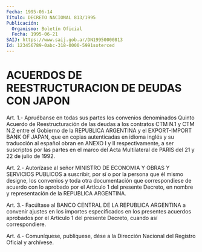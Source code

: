 ```yaml
---
Fecha: 1995-06-14
Título: DECRETO NACIONAL 813/1995
Publicación:
  Organismo: Boletín Oficial
  Fecha: 1995-06-21
SAIJ: https://www.saij.gob.ar/DN19950000813
Id: 123456789-0abc-318-0000-5991soterced
---
```

# ACUERDOS DE REESTRUCTURACION DE DEUDAS CON JAPON

<a id="1"></a>
Art.  1.-  Apruébanse  en  todas  sus  partes  los  convenios denominados  Quinto Acuerdo de Reestructuración de las deudas a los contratos CTM  N.1  y  CTM  N.2  entre  el Gobierno de la REPUBLICA ARGENTINA  y  el  EXPORT-IMPORT  BANK  OF  JAPAN,   que  en  copias autenticadas en idioma inglés y su traducción al español  obran  en ANEXO  I  y  II respectivamente, a ser suscriptos por las partes en el marco del Acta  Multilateral  de  PARIS  del 21 y 22 de julio de 1992.

<a id="2"></a>
Art.  2.-  Autorízase  al señor MINISTRO DE ECONOMIA Y OBRAS Y SERVICIOS PUBLICOS a suscribir,  por  sí  o  por  la persona que él mismo  designe,  los  convenios  y  toda  otra  documentación   que correspondiese  de  acuerdo  con  lo aprobado por el Artículo 1 del presente  Decreto,  en  nombre  y representación  de  la  REPUBLICA ARGENTINA.

<a id="3"></a>
Art. 3.- Facúltase al BANCO CENTRAL DE LA REPUBLICA ARGENTINA a convenir  ajustes  en  los  importes especificados en los presentes acuerdos aprobados por el Artículo  1  del presente Decreto, cuando así correspondiere.

<a id="4"></a>
Art. 4.- Comuníquese, publíquese, dése a la Dirección Nacional del Registro Oficial y archívese.